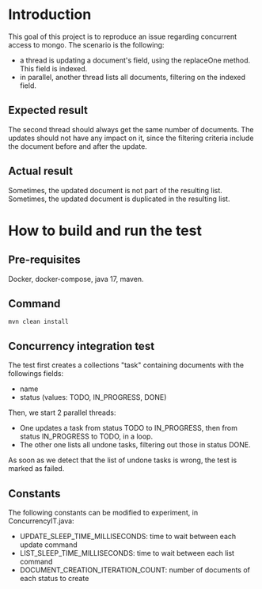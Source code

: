 # Introduction

This goal of this project is to reproduce an issue regarding concurrent access to mongo.
The scenario is the following:
* a thread is updating a document's field, using the replaceOne method. This field is indexed.
* in parallel, another thread lists all documents, filtering on the indexed field.

## Expected result
The second thread should always get the same number of documents.
The updates should not have any impact on it, since the filtering criteria include the document before and after the update.

## Actual result
Sometimes, the updated document is not part of the resulting list.
Sometimes, the updated document is duplicated in the resulting list.

# How to build and run the test

## Pre-requisites
Docker, docker-compose, java 17, maven.

## Command
`mvn clean install`

## Concurrency integration test
The test first creates a collections "task" containing documents with the followings fields:
* name
* status (values: TODO, IN_PROGRESS, DONE)

Then, we start 2 parallel threads:
* One updates a task from status TODO to IN_PROGRESS, then from status IN_PROGRESS to TODO, in a loop.
* The other one lists all undone tasks, filtering out those in status DONE.

As soon as we detect that the list of undone tasks is wrong, the test is marked as failed.

## Constants
The following constants can be modified to experiment, in ConcurrencyIT.java:
* UPDATE_SLEEP_TIME_MILLISECONDS: time to wait between each update command
* LIST_SLEEP_TIME_MILLISECONDS: time to wait between each list command
* DOCUMENT_CREATION_ITERATION_COUNT: number of documents of each status to create
